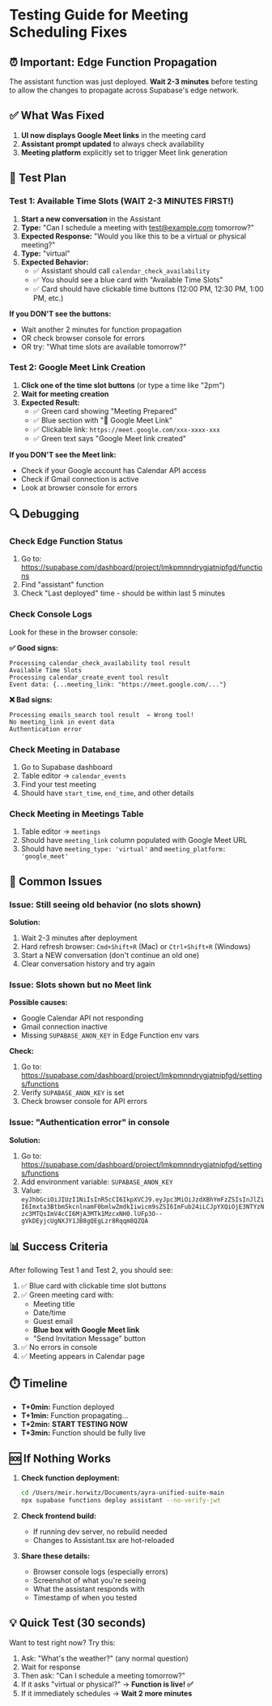 # Testing Guide for Meeting Scheduling Fixes

## ⏰ Important: Edge Function Propagation

The assistant function was just deployed. **Wait 2-3 minutes** before testing to allow the changes to propagate across Supabase's edge network.

## ✅ What Was Fixed

1. **UI now displays Google Meet links** in the meeting card
2. **Assistant prompt updated** to always check availability
3. **Meeting platform** explicitly set to trigger Meet link generation

## 🧪 Test Plan

### Test 1: Available Time Slots (WAIT 2-3 MINUTES FIRST!)

1. **Start a new conversation** in the Assistant
2. **Type:** "Can I schedule a meeting with test@example.com tomorrow?"
3. **Expected Response:** "Would you like this to be a virtual or physical meeting?"
4. **Type:** "virtual"
5. **Expected Behavior:**
   - ✅ Assistant should call `calendar_check_availability`
   - ✅ You should see a blue card with "Available Time Slots"
   - ✅ Card should have clickable time buttons (12:00 PM, 12:30 PM, 1:00 PM, etc.)
   
**If you DON'T see the buttons:**
- Wait another 2 minutes for function propagation
- OR check browser console for errors
- OR try: "What time slots are available tomorrow?"

### Test 2: Google Meet Link Creation

1. **Click one of the time slot buttons** (or type a time like "2pm")
2. **Wait for meeting creation**
3. **Expected Result:**
   - ✅ Green card showing "Meeting Prepared"
   - ✅ Blue section with "🔗 Google Meet Link"
   - ✅ Clickable link: `https://meet.google.com/xxx-xxxx-xxx`
   - ✅ Green text says "Google Meet link created"

**If you DON'T see the Meet link:**
- Check if your Google account has Calendar API access
- Check if Gmail connection is active
- Look at browser console for errors

## 🔍 Debugging

### Check Edge Function Status

1. Go to: https://supabase.com/dashboard/project/lmkpmnndrygjatnipfgd/functions
2. Find "assistant" function
3. Check "Last deployed" time - should be within last 5 minutes

### Check Console Logs

Look for these in the browser console:

**✅ Good signs:**
```
Processing calendar_check_availability tool result
Available Time Slots
Processing calendar_create_event tool result
Event data: {...meeting_link: "https://meet.google.com/..."}
```

**❌ Bad signs:**
```
Processing emails_search tool result  ← Wrong tool!
No meeting_link in event data
Authentication error
```

### Check Meeting in Database

1. Go to Supabase dashboard
2. Table editor → `calendar_events`
3. Find your test meeting
4. Should have `start_time`, `end_time`, and other details

### Check Meeting in Meetings Table

1. Table editor → `meetings`
2. Should have `meeting_link` column populated with Google Meet URL
3. Should have `meeting_type: 'virtual'` and `meeting_platform: 'google_meet'`

## 🐛 Common Issues

### Issue: Still seeing old behavior (no slots shown)

**Solution:**
1. Wait 2-3 minutes after deployment
2. Hard refresh browser: `Cmd+Shift+R` (Mac) or `Ctrl+Shift+R` (Windows)
3. Start a NEW conversation (don't continue an old one)
4. Clear conversation history and try again

### Issue: Slots shown but no Meet link

**Possible causes:**
- Google Calendar API not responding
- Gmail connection inactive
- Missing `SUPABASE_ANON_KEY` in Edge Function env vars

**Check:**
1. Go to: https://supabase.com/dashboard/project/lmkpmnndrygjatnipfgd/settings/functions
2. Verify `SUPABASE_ANON_KEY` is set
3. Check browser console for API errors

### Issue: "Authentication error" in console

**Solution:**
1. Go to: https://supabase.com/dashboard/project/lmkpmnndrygjatnipfgd/settings/functions
2. Add environment variable: `SUPABASE_ANON_KEY`
3. Value: `eyJhbGciOiJIUzI1NiIsInR5cCI6IkpXVCJ9.eyJpc3MiOiJzdXBhYmFzZSIsInJlZiI6Imxta3Btbm5kcnlnamF0bmlwZmdkIiwicm9sZSI6ImFub24iLCJpYXQiOjE3NTYzNzc3MTQsImV4cCI6MjA3MTk1MzcxNH0.lUFp3O--gVkDEyjcUgNXJY1JB8gQEgLzr8Rqqm8QZQA`

## 📊 Success Criteria

After following Test 1 and Test 2, you should see:

1. ✅ Blue card with clickable time slot buttons
2. ✅ Green meeting card with:
   - Meeting title
   - Date/time
   - Guest email
   - **Blue box with Google Meet link**
   - "Send Invitation Message" button
3. ✅ No errors in console
4. ✅ Meeting appears in Calendar page

## ⏱️ Timeline

- **T+0min:** Function deployed
- **T+1min:** Function propagating...
- **T+2min:** **START TESTING NOW**
- **T+3min:** Function should be fully live

## 🆘 If Nothing Works

1. **Check function deployment:**
   ```bash
   cd /Users/meir.horwitz/Documents/ayra-unified-suite-main
   npx supabase functions deploy assistant --no-verify-jwt
   ```

2. **Check frontend build:**
   - If running dev server, no rebuild needed
   - Changes to Assistant.tsx are hot-reloaded

3. **Share these details:**
   - Browser console logs (especially errors)
   - Screenshot of what you're seeing
   - What the assistant responds with
   - Timestamp of when you tested

## 💡 Quick Test (30 seconds)

Want to test right now? Try this:

1. Ask: "What's the weather?" (any normal question)
2. Wait for response
3. Then ask: "Can I schedule a meeting tomorrow?"
4. If it asks "virtual or physical?" → **Function is live! ✅**
5. If it immediately schedules → **Wait 2 more minutes**


